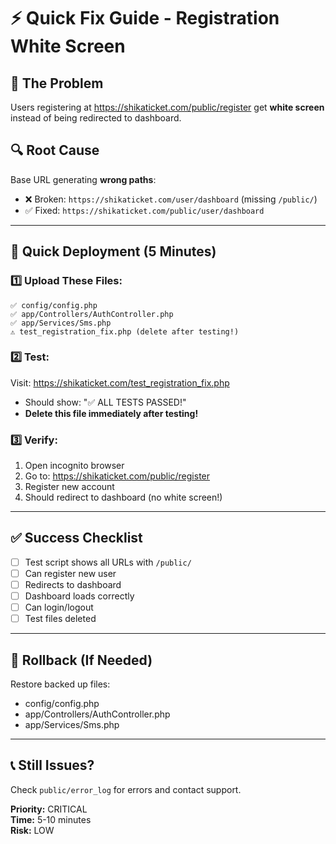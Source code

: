 # ⚡ Quick Fix Guide - Registration White Screen

## 🎯 The Problem
Users registering at https://shikaticket.com/public/register get **white screen** instead of being redirected to dashboard.

## 🔍 Root Cause
Base URL generating **wrong paths**:
- ❌ Broken: `https://shikaticket.com/user/dashboard` (missing `/public/`)
- ✅ Fixed: `https://shikaticket.com/public/user/dashboard`

---

## 🚀 Quick Deployment (5 Minutes)

### 1️⃣ Upload These Files:
```
✅ config/config.php
✅ app/Controllers/AuthController.php
✅ app/Services/Sms.php
⚠️ test_registration_fix.php (delete after testing!)
```

### 2️⃣ Test:
Visit: https://shikaticket.com/test_registration_fix.php
- Should show: "✅ ALL TESTS PASSED!"
- **Delete this file immediately after testing!**

### 3️⃣ Verify:
1. Open incognito browser
2. Go to: https://shikaticket.com/public/register
3. Register new account
4. Should redirect to dashboard (no white screen!)

---

## ✅ Success Checklist
- [ ] Test script shows all URLs with `/public/`
- [ ] Can register new user
- [ ] Redirects to dashboard
- [ ] Dashboard loads correctly
- [ ] Can login/logout
- [ ] Test files deleted

---

## 🔄 Rollback (If Needed)
Restore backed up files:
- config/config.php
- app/Controllers/AuthController.php
- app/Services/Sms.php

---

## 📞 Still Issues?
Check `public/error_log` for errors and contact support.

**Priority:** CRITICAL  
**Time:** 5-10 minutes  
**Risk:** LOW

